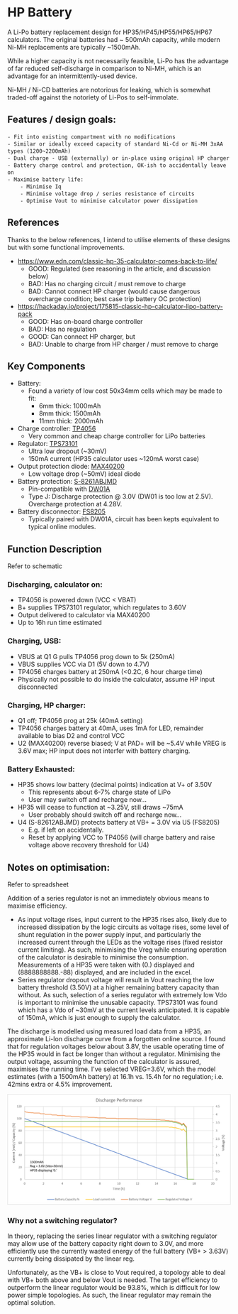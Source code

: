 # HP Battery

A Li-Po battery replacement design for HP35/HP45/HP55/HP65/HP67 calculators. The original batteries had ~ 500mAh capacity, while modern Ni-MH replacements are typically ~1500mAh.

While a higher capacity is not necessarily feasible, Li-Po has the advantage of far reduced self-discharge in comparison to Ni-MH, which is an advantage for an intermittently-used device.

Ni-MH / Ni-CD batteries are notorious for leaking, which is somewhat traded-off against the notoriety of Li-Pos to self-immolate.

## Features / design goals:
    - Fit into existing compartment with no modifications
    - Similar or ideally exceed capacity of standard Ni-Cd or Ni-MH 3xAA types (1200~2200mAh)
    - Dual charge - USB (externally) or in-place using original HP charger
    - Battery charge control and protection, OK-ish to accidentally leave on
    - Maximise battery life:
        - Minimise Iq
        - Minimise voltage drop / series resistance of circuits
        - Optimise Vout to minimise calculator power dissipation

## References 
Thanks to the below references, I intend to utilise elements of these designs but with some functional improvements.
 - https://www.edn.com/classic-hp-35-calculator-comes-back-to-life/
   - GOOD: Regulated (see reasoning in the article, and discussion below)
   - BAD: Has no charging circuit / must remove to charge
   - BAD: Cannot connect HP charger (would cause dangerous overcharge condition; best case trip battery OC protection)
 - https://hackaday.io/project/175815-classic-hp-calculator-lipo-battery-pack
   - GOOD: Has on-board charge controller
   - BAD: Has no regulation
   - GOOD: Can connect HP charger, but
   - BAD: Unable to charge from HP charger / must remove to charge

## Key Components
 - Battery:
     - Found a variety of low cost 50x34mm cells which may be made to fit:
       - 6mm thick: 1000mAh
       - 8mm thick: 1500mAh
       - 11mm thick: 2000mAh
 - Charge controller: [TP4056](https://dlnmh9ip6v2uc.cloudfront.net/datasheets/Prototyping/TP4056.pdf)
     - Very common and cheap charge controller for LiPo batteries
 - Regulator: [TPS73101](https://www.ti.com/product/TPS73101-EP)
     - Ultra low dropout (~30mV)
     - 150mA current (HP35 calculator uses ~120mA worst case)
 - Output protection diode: [MAX40200](https://www.analog.com/en/products/max40200.html)
     - Low voltage drop (~50mV) ideal diode
 - Battery protection: [S-8261ABJMD](https://www.ablic.com/en/doc/datasheet/battery_protection/S8261_E.pdf)
     - Pin-compatible with [DW01A](https://datasheet.lcsc.com/szlcsc/1901091236_PUOLOP-DW01A_C351410.pdf)
     - Type J: Discharge protection @ 3.0V (DW01 is too low at 2.5V). Overcharge protection at 4.28V.
 - Battery disconnector: [FS8205](https://datasheet.lcsc.com/szlcsc/Fortune-Semicon-FS8205_C32254.pdf)
     - Typically paired with DW01A, circuit has been kepts equivalent to typical online modules.

## Function Description
Refer to schematic
### Discharging, calculator on:
 - TP4056 is powered down (VCC < VBAT)
 - B+ supplies TPS73101 regulator, which regulates to 3.60V
 - Output delivered to calculator via MAX40200
 - Up to 16h run time estimated
### Charging, USB:
 - VBUS at Q1 G pulls TP4056 prog down to 5k (250mA)
 - VBUS supplies VCC via D1 (5V down to 4.7V)
 - TP4056 charges battery at 250mA (<0.2C, 6 hour charge time)
 - Physically not possible to do inside the calculator, assume HP input disconnected
### Charging, HP charger:
 - Q1 off; TP4056 prog at 25k (40mA setting)
 - TP4056 charges battery at 40mA, uses 1mA for LED, remainder available to bias D2 and control VCC
 - U2 (MAX40200) reverse biased; V at PAD+ will be ~5.4V while VREG is 3.6V max; HP input does not interfer with battery charging.
### Battery Exhausted:
 - HP35 shows low battery (decimal points) indication at V+ of 3.50V
   - This represents about 6-7% charge state of LiPo
   - User may switch off and recharge now...
 - HP35 will cease to function at ~3.25V, still draws ~75mA
   - User probably should switch off and recharge now...
 - U4 (S-82612ABJMD) protects battery at VB+ = 3.0V via U5 (FS8205)
   - E.g. if left on accidentally.
   - Reset by applying VCC to TP4056 (will charge battery and raise voltage above recovery threshold for U4)

## Notes on optimisation:

Refer to spreadsheet

Addition of a series regulator is not an immediately obvious means to maximise efficiency.
  - As input voltage rises, input current to the HP35 rises also, likely due to increased dissipation by the logic circuits as voltage rises, some level of shunt regulation in the power supply input, and particularly the increased current through the LEDs as the voltage rises (fixed resistor current limiting). As such, minimising the Vreg while ensuring operation of the calculator is desirable to minimise the consumption. Measurements of a HP35 were taken with (0.) displayed and (8888888888.-88) displayed, and are included in the excel.
  - Series regulator dropout voltage will result in Vout reaching the low battery threshold (3.50V) at a higher remaining battery capacity than without. As such, selection of a series regulator with extremely low Vdo is important to minimise the unusable capacity. TPS73101 was found which has a Vdo of ~30mV at the current levels anticipated. It is capable of 150mA, which is just enough to supply the calculator.

The discharge is modelled using measured load data from a HP35, an approximate Li-Ion discharge curve from a forgotten online source. I found that for regulation voltages below about 3.8V, the usable operating time of the HP35 would in fact be longer than without a regulator. Minimising the output voltage, assuming the function of the calculator is assured, maximises the running time. I've selected VREG=3.6V, which the model estimates (with a 1500mAh battery) at 16.1h vs. 15.4h for no regulation; i.e. 42mins extra or 4.5% improvement.

![Graph of discharge performance model](https://github.com/grob6000/hpbattery/blob/master/dischargeperformance_3v6.png?raw=true)

### Why not a switching regulator?

In theory, replacing the series linear regulator with a switching regulator may allow use of the battery capacity right down to 3.0V, and more efficiently use the currently wasted energy of the full battery (VB+ > 3.63V) currently being dissipated by the linear reg.

Unfortunately, as the VB+ is close to Vout required, a topology able to deal with VB+ both above and below Vout is needed. The target efficiency to outperform the linear regulator would be 93.8%, which is difficult for low power simple topologies. As such, the linear regulator may remain the optimal solution.
